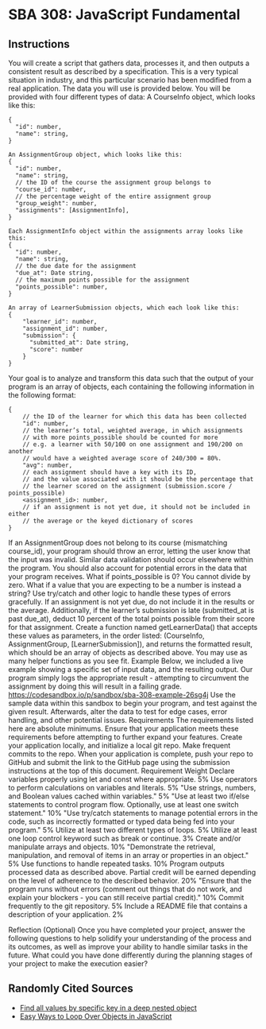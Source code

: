 # SBA 308: JavaScript Fundamental



## Instructions
You will create a script that gathers data, processes it, and then outputs a consistent result as described by a specification. This is a very typical situation in industry, and this particular scenario has been modified from a real application. The data you will use is provided below.
You will be provided with four different types of data:
A CourseInfo object, which looks like this:
```
{
  "id": number,
  "name": string,
}

An AssignmentGroup object, which looks like this:
{
  "id": number,
  "name": string,
  // the ID of the course the assignment group belongs to
  "course_id": number,
  // the percentage weight of the entire assignment group
  "group_weight": number,
  "assignments": [AssignmentInfo],
}

Each AssignmentInfo object within the assignments array looks like this:
{
  "id": number,
  "name": string,
  // the due date for the assignment
  "due_at": Date string,
  // the maximum points possible for the assignment
  "points_possible": number,
}

An array of LearnerSubmission objects, which each look like this:
{
    "learner_id": number,
    "assignment_id": number,
    "submission": {
      "submitted_at": Date string,
      "score": number
    }
}
```
Your goal is to analyze and transform this data such that the output of your program is an array of objects, each containing the following information in the following format:
```
{
    // the ID of the learner for which this data has been collected
    "id": number,
    // the learner’s total, weighted average, in which assignments
    // with more points_possible should be counted for more
    // e.g. a learner with 50/100 on one assignment and 190/200 on another
    // would have a weighted average score of 240/300 = 80%.
    "avg": number,
    // each assignment should have a key with its ID,
    // and the value associated with it should be the percentage that
    // the learner scored on the assignment (submission.score / points_possible)
    <assignment_id>: number,
    // if an assignment is not yet due, it should not be included in either
    // the average or the keyed dictionary of scores
}
```
If an AssignmentGroup does not belong to its course (mismatching course_id), your program should throw an error, letting the user know that the input was invalid. Similar data validation should occur elsewhere within the program.
You should also account for potential errors in the data that your program receives. What if points_possible is 0? You cannot divide by zero. What if a value that you are expecting to be a number is instead a string? 
Use try/catch and other logic to handle these types of errors gracefully.
If an assignment is not yet due, do not include it in the results or the average. Additionally, if the learner’s submission is late (submitted_at is past due_at), deduct 10 percent of the total points possible from their score for that assignment.
Create a function named getLearnerData() that accepts these values as parameters, in the order listed: (CourseInfo, AssignmentGroup, [LearnerSubmission]), and returns the formatted result, which should be an array of objects as described above.
You may use as many helper functions as you see fit.
Example
Below, we included a live example showing a specific set of input data, and the resulting output. Our program simply logs the appropriate result - attempting to circumvent the assignment by doing this will result in a failing grade.
https://codesandbox.io/p/sandbox/sba-308-example-26sg4j
Use the sample data within this sandbox to begin your program, and test against the given result.
Afterwards, alter the data to test for edge cases, error handling, and other potential issues.
Requirements
The requirements listed here are absolute minimums. Ensure that your application meets these requirements before attempting to further expand your features.
Create your application locally, and initialize a local git repo. Make frequent commits to the repo. When your application is complete, push your repo to GitHub and submit the link to the GitHub page using the submission instructions at the top of this document.
Requirement	Weight
Declare variables properly using let and const where appropriate.	5%
Use operators to perform calculations on variables and literals.	5%
"Use strings, numbers, and Boolean values cached within variables."	5%
"Use at least two if/else statements to control program flow. Optionally, use at least one switch statement."	10%
"Use try/catch statements to manage potential errors in the code, such as incorrectly formatted or typed data being fed into your program."	5%
Utilize at least two different types of loops.	5%
Utilize at least one loop control keyword such as break or continue.	3%
Create and/or manipulate arrays and objects.	10%
"Demonstrate the retrieval, manipulation, and removal of items in an array or properties in an object."	5%
Use functions to handle repeated tasks.	10%
Program outputs processed data as described above. Partial credit will be earned depending on the level of adherence to the described behavior.	20%
"Ensure that the program runs without errors (comment out things that do not work, and explain your blockers - you can still receive partial credit)."	10%
Commit frequently to the git repository.	5%
Include a README file that contains a description of your application.	2%

Reflection (Optional)
Once you have completed your project, answer the following questions to help solidify your understanding of the process and its outcomes, as well as improve your ability to handle similar tasks in the future.
What could you have done differently during the planning stages of your project to make the execution easier?



## Randomly Cited Sources

- [Find all values by specific key in a deep nested object](https://stackoverflow.com/questions/54857222/find-all-values-by-specific-key-in-a-deep-nested-object)
- [Easy Ways to Loop Over Objects in JavaScript](https://www.youtube.com/watch?v=UxMdQmJfWM8)